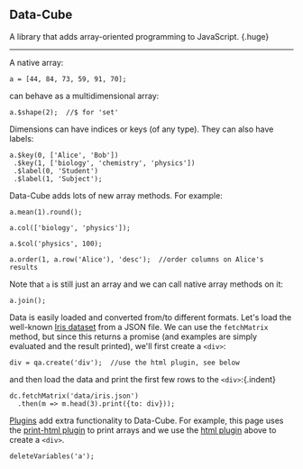 ## Data-Cube

A library that adds array-oriented programming to JavaScript. {.huge}

---

A native array:

```{.no-output}
a = [44, 84, 73, 59, 91, 70];
```

can behave as a multidimensional array:

```
a.$shape(2);  //$ for 'set'
```

Dimensions can have indices or keys (of any type). They can also have labels:

```
a.$key(0, ['Alice', 'Bob'])
 .$key(1, ['biology', 'chemistry', 'physics'])
 .$label(0, 'Student')
 .$label(1, 'Subject');
```

Data-Cube adds lots of new array methods. For example:

```
a.mean(1).round();
```

```
a.col(['biology', 'physics']);
```

```
a.$col('physics', 100);
```

```
a.order(1, a.row('Alice'), 'desc');  //order columns on Alice's results
```

Note that `a` is still just an array and we can call native array methods on it:

```
a.join();
```

Data is easily loaded and converted from/to different formats. Let's load the well-known [Iris dataset](https://en.wikipedia.org/wiki/Iris_flower_data_set) from a JSON file. We can use the `fetchMatrix` method, but since this returns a promise (and examples are simply evaluated and the result printed), we'll first create a `<div>`:

```{.custom-html}
div = qa.create('div');  //use the html plugin, see below
```

and then load the data and print the first few rows to the `<div>`:{.indent}

```
dc.fetchMatrix('data/iris.json')
  .then(m => m.head(3).print({to: div}));
```

[Plugins](?plugins) add extra functionality to Data-Cube. For example, this page uses the [print-html plugin](https://github.com/gjmcn/data-cube-print-html) to print arrays and we use the [html plugin](https://github.com/gjmcn/data-cube-html) above to create a `<div>`.

```{.no-input .no-output}
deleteVariables('a');
```